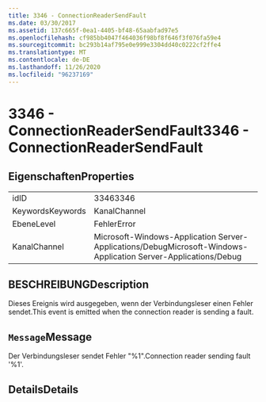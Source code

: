 ```yaml
---
title: 3346 - ConnectionReaderSendFault
ms.date: 03/30/2017
ms.assetid: 137c665f-0ea1-4405-bf48-65aabfad97e5
ms.openlocfilehash: cf985bb4047f464036f98bf8f646f3f076fa59e4
ms.sourcegitcommit: bc293b14af795e0e999e3304dd40c0222cf2ffe4
ms.translationtype: MT
ms.contentlocale: de-DE
ms.lasthandoff: 11/26/2020
ms.locfileid: "96237169"
---
```

# <a name="3346---connectionreadersendfault"></a><span data-ttu-id="d9c6f-102">3346 - ConnectionReaderSendFault</span><span class="sxs-lookup"><span data-stu-id="d9c6f-102">3346 - ConnectionReaderSendFault</span></span>

## <a name="properties"></a><span data-ttu-id="d9c6f-103">Eigenschaften</span><span class="sxs-lookup"><span data-stu-id="d9c6f-103">Properties</span></span>  
  
|||  
|-|-|  
|<span data-ttu-id="d9c6f-104">id</span><span class="sxs-lookup"><span data-stu-id="d9c6f-104">ID</span></span>|<span data-ttu-id="d9c6f-105">3346</span><span class="sxs-lookup"><span data-stu-id="d9c6f-105">3346</span></span>|  
|<span data-ttu-id="d9c6f-106">Keywords</span><span class="sxs-lookup"><span data-stu-id="d9c6f-106">Keywords</span></span>|<span data-ttu-id="d9c6f-107">Kanal</span><span class="sxs-lookup"><span data-stu-id="d9c6f-107">Channel</span></span>|  
|<span data-ttu-id="d9c6f-108">Ebene</span><span class="sxs-lookup"><span data-stu-id="d9c6f-108">Level</span></span>|<span data-ttu-id="d9c6f-109">Fehler</span><span class="sxs-lookup"><span data-stu-id="d9c6f-109">Error</span></span>|  
|<span data-ttu-id="d9c6f-110">Kanal</span><span class="sxs-lookup"><span data-stu-id="d9c6f-110">Channel</span></span>|<span data-ttu-id="d9c6f-111">Microsoft-Windows-Application Server-Applications/Debug</span><span class="sxs-lookup"><span data-stu-id="d9c6f-111">Microsoft-Windows-Application Server-Applications/Debug</span></span>|  
  
## <a name="description"></a><span data-ttu-id="d9c6f-112">BESCHREIBUNG</span><span class="sxs-lookup"><span data-stu-id="d9c6f-112">Description</span></span>  

 <span data-ttu-id="d9c6f-113">Dieses Ereignis wird ausgegeben, wenn der Verbindungsleser einen Fehler sendet.</span><span class="sxs-lookup"><span data-stu-id="d9c6f-113">This event is emitted when the connection reader is sending a fault.</span></span>  
  
## <a name="message"></a><span data-ttu-id="d9c6f-114">`Message`</span><span class="sxs-lookup"><span data-stu-id="d9c6f-114">Message</span></span>  

 <span data-ttu-id="d9c6f-115">Der Verbindungsleser sendet Fehler "%1".</span><span class="sxs-lookup"><span data-stu-id="d9c6f-115">Connection reader sending fault '%1'.</span></span>  
  
## <a name="details"></a><span data-ttu-id="d9c6f-116">Details</span><span class="sxs-lookup"><span data-stu-id="d9c6f-116">Details</span></span>
